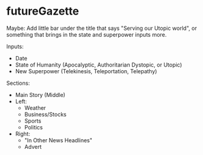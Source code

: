 # futureGazette

Maybe: Add little bar under the title that says "Serving our Utopic world", or something
that brings in the state and superpower inputs more. 

Inputs:
- Date
- State of Humanity (Apocalyptic, Authoritarian Dystopic, or Utopic)
- New Superpower (Telekinesis, Teleportation, Telepathy)

Sections: 
- Main Story (Middle)
- Left:
  - Weather
  - Business/Stocks
  - Sports
  - Politics
- Right:
  - "In Other News Headlines"
  - Advert
